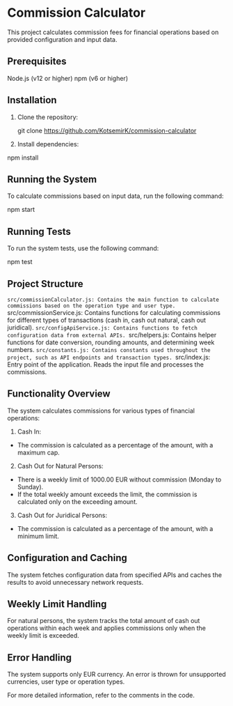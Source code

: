 # Commission Calculator

This project calculates commission fees for financial operations based on provided configuration and input data.

## Prerequisites
  Node.js (v12 or higher)
  npm (v6 or higher)

## Installation
1. Clone the repository:

   git clone https://github.com/KotsemirK/commission-calculator

2. Install dependencies:

  npm install

## Running the System
To calculate commissions based on input data, run the following command:

  npm start

## Running Tests
To run the system tests, use the following command:

  npm test

## Project Structure
  ``src/commissionCalculator.js: Contains the main function to calculate commissions based on the operation type and user type.
  ``src/commissionService.js: Contains functions for calculating commissions for different types of transactions (cash in, cash out natural, cash out juridical).
  ``src/configApiService.js: Contains functions to fetch configuration data from external APIs.
  ``src/helpers.js: Contains helper functions for date conversion, rounding amounts, and determining week numbers.
  ``src/constants.js: Contains constants used throughout the project, such as API endpoints and transaction types.
  ``src/index.js: Entry point of the application. Reads the input file and processes the commissions.

## Functionality Overview
  The system calculates commissions for various types of financial operations:

1. Cash In:
  - The commission is calculated as a percentage of the amount, with a maximum cap.

2. Cash Out for Natural Persons:
  - There is a weekly limit of 1000.00 EUR without commission (Monday to Sunday).
  - If the total weekly amount exceeds the limit, the commission is calculated only on the exceeding amount.

3. Cash Out for Juridical Persons:
  - The commission is calculated as a percentage of the amount, with a minimum limit.

## Configuration and Caching
The system fetches configuration data from specified APIs and caches the results to avoid unnecessary network requests.

## Weekly Limit Handling
For natural persons, the system tracks the total amount of cash out operations within each week and applies commissions only when the weekly limit is exceeded.

## Error Handling
The system supports only EUR currency. An error is thrown for unsupported currencies, user type or operation types.

For more detailed information, refer to the comments in the code.
